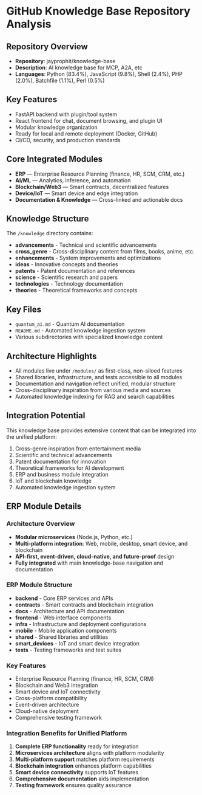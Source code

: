 # GitHub Knowledge Base Repository Analysis

## Repository Overview
- **Repository**: jayprophit/knowledge-base
- **Description**: AI knowledge base for MCP, A2A, etc
- **Languages**: Python (83.4%), JavaScript (9.8%), Shell (2.4%), PHP (2.0%), Batchfile (1.1%), Perl (0.5%)

## Key Features
- FastAPI backend with plugin/tool system
- React frontend for chat, document browsing, and plugin UI
- Modular knowledge organization
- Ready for local and remote deployment (Docker, GitHub)
- CI/CD, security, and production standards

## Core Integrated Modules
- **ERP** — Enterprise Resource Planning (finance, HR, SCM, CRM, etc.)
- **AI/ML** — Analytics, inference, and automation
- **Blockchain/Web3** — Smart contracts, decentralized features
- **Device/IoT** — Smart device and edge integration
- **Documentation & Knowledge** — Cross-linked and actionable docs

## Knowledge Structure
The `/knowledge` directory contains:
- **advancements** - Technical and scientific advancements
- **cross_genre** - Cross-disciplinary content from films, books, anime, etc.
- **enhancements** - System improvements and optimizations
- **ideas** - Innovative concepts and theories
- **patents** - Patent documentation and references
- **science** - Scientific research and papers
- **technologies** - Technology documentation
- **theories** - Theoretical frameworks and concepts

## Key Files
- `quantum_ai.md` - Quantum AI documentation
- `README.md` - Automated knowledge ingestion system
- Various subdirectories with specialized knowledge content

## Architecture Highlights
- All modules live under `/modules/` as first-class, non-siloed features
- Shared libraries, infrastructure, and tests accessible to all modules
- Documentation and navigation reflect unified, modular structure
- Cross-disciplinary inspiration from various media and sources
- Automated knowledge indexing for RAG and search capabilities

## Integration Potential
This knowledge base provides extensive content that can be integrated into the unified platform:
1. Cross-genre inspiration from entertainment media
2. Scientific and technical advancements
3. Patent documentation for innovation
4. Theoretical frameworks for AI development
5. ERP and business module integration
6. IoT and blockchain knowledge
7. Automated knowledge ingestion system



## ERP Module Details

### Architecture Overview
- **Modular microservices** (Node.js, Python, etc.)
- **Multi-platform integration**: Web, mobile, desktop, smart device, and blockchain
- **API-first, event-driven, cloud-native, and future-proof** design
- **Fully integrated** with main knowledge-base navigation and documentation

### ERP Module Structure
- **backend** - Core ERP services and APIs
- **contracts** - Smart contracts and blockchain integration
- **docs** - Architecture and API documentation
- **frontend** - Web interface components
- **infra** - Infrastructure and deployment configurations
- **mobile** - Mobile application components
- **shared** - Shared libraries and utilities
- **smart_devices** - IoT and smart device integration
- **tests** - Testing frameworks and test suites

### Key Features
- Enterprise Resource Planning (finance, HR, SCM, CRM)
- Blockchain and Web3 integration
- Smart device and IoT connectivity
- Cross-platform compatibility
- Event-driven architecture
- Cloud-native deployment
- Comprehensive testing framework

### Integration Benefits for Unified Platform
1. **Complete ERP functionality** ready for integration
2. **Microservices architecture** aligns with platform modularity
3. **Multi-platform support** matches platform requirements
4. **Blockchain integration** enhances platform capabilities
5. **Smart device connectivity** supports IoT features
6. **Comprehensive documentation** aids implementation
7. **Testing framework** ensures quality assurance

